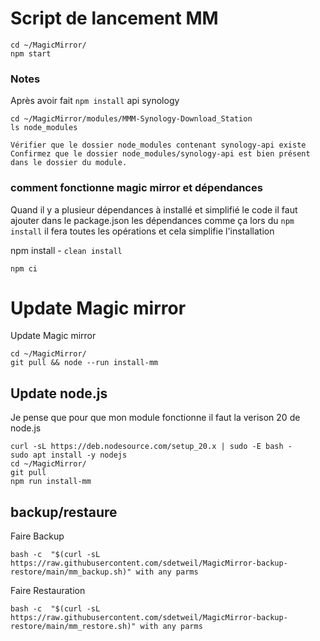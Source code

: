 # Script de lancement MM

```
cd ~/MagicMirror/
npm start
```


### Notes 
Après avoir fait `npm install` api synology

```
cd ~/MagicMirror/modules/MMM-Synology-Download_Station
ls node_modules
```

`Vérifier que le dossier node_modules contenant synology-api existe`
`Confirmez que le dossier node_modules/synology-api est bien présent dans le dossier du module.`

### comment fonctionne magic mirror et dépendances

Quand il y a plusieur dépendances à installé et simplifié le code il faut ajouter dans le package.json les dépendances comme ça lors du `npm install` il fera toutes les opérations et cela simplifie l'installation

npm install - `clean install`
```
npm ci
```


# Update Magic mirror

Update Magic mirror
```
cd ~/MagicMirror/
git pull && node --run install-mm
```

## Update node.js

Je pense que pour que mon module fonctionne il faut la verison 20 de node.js

```
curl -sL https://deb.nodesource.com/setup_20.x | sudo -E bash -
sudo apt install -y nodejs
cd ~/MagicMirror/
git pull
npm run install-mm
```

## backup/restaure

Faire Backup
```
bash -c  "$(curl -sL https://raw.githubusercontent.com/sdetweil/MagicMirror-backup-restore/main/mm_backup.sh)" with any parms
```

Faire Restauration
```
bash -c  "$(curl -sL https://raw.githubusercontent.com/sdetweil/MagicMirror-backup-restore/main/mm_restore.sh)" with any parms
```
